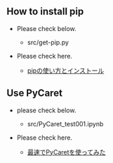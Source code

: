 ## How to install pip
* Please check below.
  * src/get-pip.py

* Please check here.
  * [pipの使い方とインストール](https://www.python-izm.com/tips/pip/)

## Use PyCaret
* please check below.
  * src/PyCaret_test001.ipynb

* Please check here.
  * [最速でPyCaretを使ってみた](https://qiita.com/s_fukuzawa/items/5dd40a008dac76595eea)